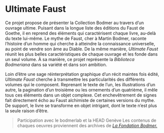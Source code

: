 # Ultimate Faust
Ce projet propose de présenter la Collection Bodmer au travers d’un ouvrage ultime. Puisant dans la longue liste des éditions du Faust de Goethe, il en reprend des éléments qui caractérisent chaque livre, au-delà du texte lui-même. Le mythe de Faust, cher à Martin Bodmer, raconte l’histoire d’un homme qui cherche à atteindre la connaissance universelle, au point de vendre son âme au Diable. De la même manière, *Ultimate Faust* réunit les plus belles caractéristiques de chaque ouvrage et les fonde dans un seul volume. À sa manière, ce projet représente la *Biblioteca Bodmeriana* dans sa variété et dans son ambition.


Loin d’être une sage réinterprétation graphique d’un récit maintes fois édité, *Ultimate Faust* cherche à transmettre les particularités des différents volumes qui le composent. Reprenant le texte de l’un, les illustrations d’un autre, la pagination d’un troisième ou les ornements d’un quatrième, il mêle tous ces éléments dans un objet complexe. Cet enchevêtrement de signes fait directement écho au Faust alchimiste de certaines versions du mythe. De support, le livre se transforme en objet intrigant, dont le texte n’est plus la seule raison d’être.

>Participation avec le bodmerlab et la HEAD Genève
>Les contenus de chaques oeuvres proviennent des archives de [*La Fondation Bodmer.*](http://bodmerlab.unige.ch/)